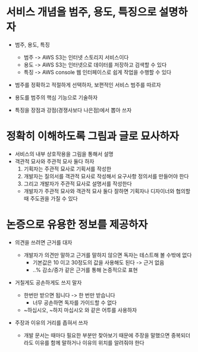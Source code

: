 # 서비스 개념을 범주, 용도, 특징으로 설명하자
- 범주, 용도, 특징
    - 범주 -> AWS S3는 인터넷 스토리지 서비스이다
    - 용도 -> AWS S3는 인터넷으로 데이터를 저장하고 검색할 수 있다
    - 특징 -> AWS console 웹 인터페이스로 쉽게 작업을 수행할 수 있다

- 범주를 정확하고 적절하게 선택하자, 보편적인 서비스 범주를 따르자
- 용도를 범주의 핵심 기능으로 기술하자
- 특징을 장점과 강점(경쟁사보다 나은점)에서 뽑아 쓰자

# 정확히 이해하도록 그림과 글로 묘사하자
- 서비스의 내부 상호작용을 그림을 통해서 설명
- 객관적 묘사와 주관적 묘사 둘다 하자
    1. 기획자는 주관적 묘사로 기획서를 작성한
    2. 개발자는 질의서를 객관적 묘사로 작성해서 요구사항 정의서를 만들어야 한다
    3. 그리고 개발자가 주관적 묘사로 설명서를 작성한다
    - 개발자가 주관적 묘사와 객관적 묘사 둘다 잘하면 기획자나 디자이너와 협의할 때 주도권을 가질 수 있다

# 논증으로 유용한 정보를 제공하자
- 의견을 쓰려면 근거를 대자
    - 개발자가 의견만 말하고 근거를 말하지 않으면 독자는 테스트해 볼 수밖에 없다
        - 기본값은 10 이고 30정도의 값을 사용해도 된다 -> 근거 없음
        - ..% 감소/증가 같은 근거를 통해 논증적으로 표현

- 거칠게도 공손하게도 쓰지 말자
    - 한번만 받으면 됩니다 -> 한 번만 받습니다
        - 너무 공손하면 독자를 가이드할 수 없다
    - ~하십시오, ~하지 마십시오 와 같은 어투를 사용하자

- 주장과 이유의 거리를 좁혀서 쓰자
    - 개발 문서는 때마다 필요한 부분만 찾아보기 때문에 주장을 말했으면 중복되더라도 이유를 함께 말하거나 이유의 위치를 알려줘야 한다
